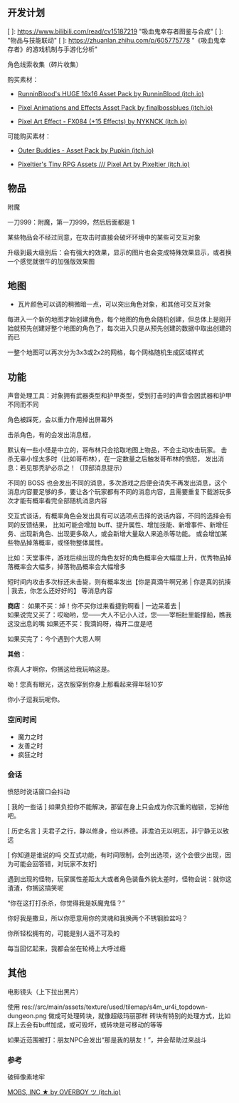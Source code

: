 ## 开发计划



[ ]: https://www.bilibili.com/read/cv15187219	"吸血鬼幸存者图鉴与合成"
[ ]:  "物品与技能联动"
[ ]: https://zhuanlan.zhihu.com/p/605775778	"《吸血鬼幸存者》的游戏机制与手游化分析"

角色线索收集（碎片收集）



购买素材：

- [RunninBlood's HUGE 16x16 Asset Pack by RunninBlood (itch.io)](https://runninblood.itch.io/asset-pack)

- [Pixel Animations and Effects Asset Pack by finalbossblues (itch.io)](https://finalbossblues.itch.io/pixel-animations-and-effects)
- [Pixel Art Effect - FX084 (+15 Effects) by NYKNCK (itch.io)](https://nyknck.itch.io/fx084)

可能购买素材：

- [Outer Buddies - Asset Pack by Pupkin (itch.io)](https://trevor-pupkin.itch.io/outer-buddies)

- [Pixeltier's Tiny RPG Assets /// Pixel Art by Pixeltier (itch.io)](https://pixeltier.itch.io/pixeltiers-tiny-rpg-assets)



## 物品

附魔

一刀999：附魔，第一刀999，然后后面都是 1

某些物品会不经过同意，在攻击时直接会破坏环境中的某些可交互对象

升级到最大级别后：会有强大的效果，显示的图片也会变成特殊效果显示，或者换一个感觉就很牛的加强版效果图



## 地图

- 瓦片颜色可以调的稍微暗一点，可以突出角色对象，和其他可交互对象


每进入一个新的地图才始创建角色，每个地图的角色会随机创建，但总体上是刚开始就预先创建好整个地图的角色了，每次进入只是从预先创建的数据中取出创建的而已


一整个地图可以再次分为3x3或2x2的网格，每个网格随机生成区域样式



## 功能


声音处理工具：对象拥有武器类型和护甲类型，受到打击时的声音会因武器和护甲不同而不同


角色被踩死，会以重力作用掉出屏幕外


击杀角色，有的会发出消息框，



默认有一些小怪是中立的，哥布林只会拾取地图上物品，不会主动攻击玩家。
击杀无辜小怪太多时（比如哥布林），在一定数量之后触发哥布林的愤怒，
发出消息：若见那秃驴必杀之！（顶部消息提示）


不同的 BOSS 也会发出不同的消息，多次游戏之后便会消失不再发出消息，这个消息内容要足够的多，要让各个玩家都有不同的消息内容，且需要重复下载游玩多次才能有概率看完全部随机消息内容


交互式谈话，有概率角色会发出具有可以选项点击择的说话内容，不同的选择会有同的反馈结果，
比如可能会增加 buff、提升属性、增加技能、新增事件、新增任务、出现新角色、出现更多敌人，或会新增大量敌人来追杀等功能。
或会增加某些物品掉落概率，或怪物整体属性。

比如：天堂事件，游戏后续出现的角色友好的角色概率会大幅度上升，优秀物品掉落概率会大幅多，掉落物品概率会大幅增多


短时间内攻击多次标还未击毙，则有概率发出【你是真滴牛啊兄弟 | 你是真的抗揍  |  我去，你怎么还好好的】 等消息内容

**商店**：
如果不买：焯！你不买你过来看捷豹啊看  |  一边呆着去    |   
如果说完又买了：哎呦哟，您——大人不记小人过，您——宰相肚里能撑船，瞧我这没出息的嘴
如果还不买：我滴妈呀，梅开二度是吧

如果买完了：今个遇到个大恩人啊




**其他**：

你真人才啊你，你搁这给我玩呐这是。

呦！您真有眼光，这衣服穿到你身上那看起来得年轻10岁

你小子逗我玩呢你。





### 空间时间

- 魔力之时
- 友善之时
- 疯狂之时




### 会话


愤怒时说话窗口会抖动


[ 我的一些话 ]
如果负担你不能解决，那留在身上只会成为你沉重的枷锁，忘掉他吧。


[ 历史名言 ]
夫君子之行，静以修身，俭以养德。非澹泊无以明志，非宁静无以致远



[ 你知道是谁说的吗 交互式功能，有时间限制，会列出选项，这个会很少出现，因为可能会回答错，对玩家不友好]



遇到出现的怪物，玩家属性差距太大或者角色装备外貌太差时，怪物会说：就你这渣渣，你搁这搞笑呢




“你在这打打杀杀，你觉得我是妖魔鬼怪？”


你好我是撒旦，所以你愿意用你的灵魂和我换两个不锈钢脸盆吗？

你所轻松拥有的，可能是别人遥不可及的

每当回忆起来，我都会坐在轮椅上大呼过瘾





## 其他

电影镜头（上下拉出黑片）


使用 res://src/main/assets/texture/used/tilemap/s4m_ur4i_topdown-dungeon.png 做成可处理砖块，就像超级玛丽那样
砖块有特别的处理方式，比如踩上去会有buff加成，或可毁坏，或砖块是可移动的等等



如果近范围被打：朋友NPC会发出“那是我的朋友！”，并会帮助过来战斗





### 参考

破碎像素地牢

[MOBS, INC ★ by OVERBOY ツ (itch.io)](https://overboy.itch.io/mobs-inc)
